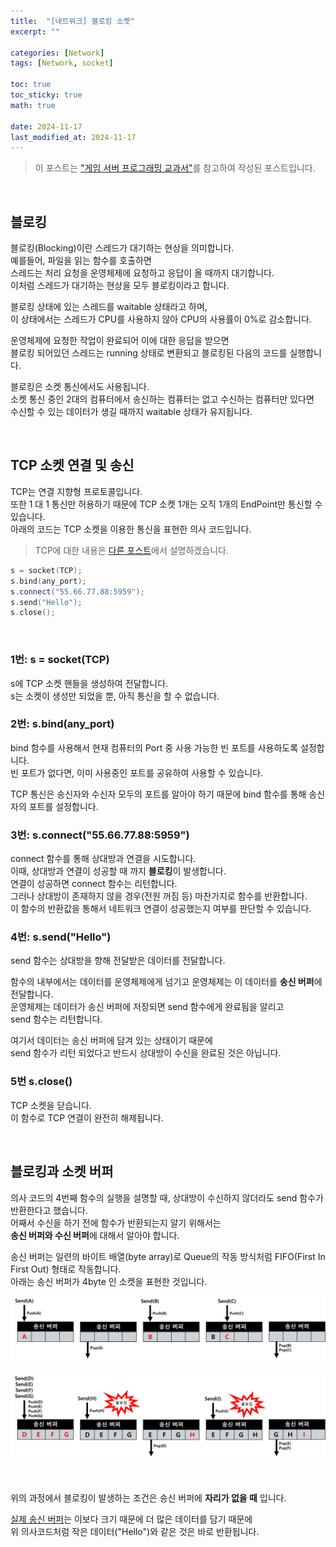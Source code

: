 ```yaml
---
title:  "[네트워크] 블로킹 소켓"
excerpt: ""

categories: [Network]
tags: [Network, socket]

toc: true
toc_sticky: true
math: true

date: 2024-11-17
last_modified_at: 2024-11-17
---
```


> 이 포스트는 ["게임 서버 프로그래밍 교과서"](https://product.kyobobook.co.kr/detail/S000001792817?LINK=NVB&NaPm=ct%3Dm3lamecg%7Cci%3De1bf25f4bf80022ba0f2750e1fc4a02f3a415449%7Ctr%3Dboksl1%7Csn%3D5342564%7Chk%3D8e4035492f1c600c6594d4fb77b82e721ba004ec)를 참고하여 작성된 포스트입니다.  

<br/>

## 블로킹

블로킹(Blocking)이란 스레드가 대기하는 현상을 의미합니다.  
예를들어, 파일을 읽는 함수를 호출하면  
스레드는 처리 요청을 운영체제에 요청하고 응답이 올 때까지 대기합니다.  
이처럼 스레드가 대기하는 현상을 모두 블로킹이라고 합니다.  

블로킹 상태에 있는 스레드를 waitable 상태라고 하며,  
이 상태에서는 스레드가 CPU를 사용하지 않아 CPU의 사용률이 0%로 감소합니다.  

운영체제에 요청한 작업이 완료되어 이에 대한 응답을 받으면  
블로킹 되어있던 스레드는 running 상태로 변환되고 블로킹된 다음의 코드를 실행합니다.  

블로킹은 소켓 통신에서도 사용됩니다.  
소켓 통신 중인 2대의 컴퓨터에서 송신하는 컴퓨터는 없고 수신하는 컴퓨터만 있다면  
수신할 수 있는 데이터가 생길 때까지 waitable 상태가 유지됩니다.  

<br/>

## TCP 소켓 연결 및 송신

TCP는 연결 지향형 프로토콜입니다.  
또한 1 대 1 통신만 허용하기 때문에 TCP 소켓 1개는 오직 1개의 EndPoint만 통신할 수 있습니다.  
아래의 코드는 TCP 소켓을 이용한 통신을 표현한 의사 코드입니다.  

> TCP에 대한 내용은 [다른 포스트](https://mgcllee.github.io/posts/TCP_IP/)에서 설명하겠습니다.  

```c++
s = socket(TCP);
s.bind(any_port);
s.connect("55.66.77.88:5959");
s.send("Hello");
s.close();
```

<br/>

### 1번: s = socket(TCP)

s에 TCP 소켓 핸들을 생성하여 전달합니다.  
s는 소켓이 생성만 되었을 뿐, 아직 통신을 할 수 없습니다.  

### 2번: s.bind(any_port)

bind 함수를 사용해서 현재 컴퓨터의 Port 중 사용 가능한 빈 포트를 사용하도록 설정합니다.  
빈 포트가 없다면, 이미 사용중인 포트를 공유하여 사용할 수 있습니다.  

TCP 통신은 송신자와 수신자 모두의 포트를 알아야 하기 때문에 bind 함수를 통해 송신자의 포트를 설정합니다.  

### 3번: s.connect("55.66.77.88:5959")

connect 함수를 통해 상대방과 연결을 시도합니다.  
이때, 상대방과 연결이 성공할 때 까지 **블로킹**이 발생합니다.  
연결이 성공하면 connect 함수는 리턴합니다.  
그러나 상대방이 존재하지 않을 경우(전원 꺼짐 등) 마찬가지로 함수를 반환합니다.  
이 함수의 반환값을 통해서 네트워크 연결이 성공했는지 여부를 판단할 수 있습니다.  


### 4번: s.send("Hello")

send 함수는 상대방을 향해 전달받은 데이터를 전달합니다.  

함수의 내부에서는 데이터를 운영체제에게 넘기고 운영체제는 이 데이터를 **송신 버퍼**에 전달합니다.  
운영체제는 데이터가 송신 버퍼에 저장되면 send 함수에게 완료됨을 알리고  
send 함수는 리턴합니다.  

여기서 데이터는 송신 버퍼에 담겨 있는 상태이기 때문에  
send 함수가 리턴 되었다고 반드시 상대방이 수신을 완료된 것은 아닙니다.  

### 5번 s.close()

TCP 소켓을 닫습니다.  
이 함수로 TCP 연결이 완전히 해제됩니다.  

<br/>

## 블로킹과 소켓 버퍼

의사 코드의 4번째 함수의 실행을 설명할 때, 상대방이 수신하지 않더라도 send 함수가 반환한다고 했습니다.  
어째서 수신을 하기 전에 함수가 반환되는지 알기 위해서는  
**송신 버퍼와 수신 버퍼**에 대해서 알아야 합니다.  

송신 버퍼는 일련의 바이트 배열(byte array)로 Queue의 작동 방식처럼 FIFO(First In First Out) 형태로 작동합니다.  
아래는 송신 버퍼가 4byte 인 소켓을 표현한 것입니다.  

![블로킹 소켓 통신](/assets/img/Network/BlockingSocket_TCP_Send_01.png)  

![블로킹 소켓 통신](/assets/img/Network/BlockingSocket_TCP_Send_02.png)  

<br/>

위의 과정에서 블로킹이 발생하는 조건은 송신 버퍼에 **자리가 없을 때** 입니다.  

[실제 송신 버퍼](https://mgcllee.github.io/posts/MTU_MSS/)는 이보다 크기 때문에 더 많은 데이터를 담기 때문에  
위 의사코드처럼 작은 데이터("Hello")와 같은 것은 바로 반환됩니다.  
